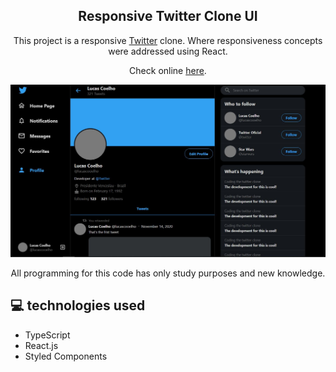 <h2 align="center"> Responsive Twitter Clone UI </h2>

<p align="center">This project is a responsive <a href="http://twitter.com/" target="_blank" >Twitter</a> clone. Where responsiveness concepts were addressed using React.</p>

<p align="center">Check online <a href="https://silly-kare-66f02b.netlify.app/" target="_blank" >here</a>.</p>

![](https://github.com/lucascooelho/clone-twitter/blob/master/src/assets/images/clone-twitter.JPG)

<p align="center">All programming for this code has only study purposes and new knowledge.</p>


## <span>&#128187;</span> technologies used

- TypeScript
- React.js
- Styled Components


